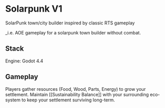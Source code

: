 # Solarpunk V1
SolarPunk town/city builder inspired by classic RTS gameplay

_i.e. AOE gameplay for a solarpunk town builder without combat.

## Stack
Engine: Godot 4.4

## Gameplay
Players gather resources (Food, Wood, Parts, Energy) to grow your settlement. Maintain [[Sustainability Balance]] with your surrounding eco-system to keep your settlement surviving long-term.


